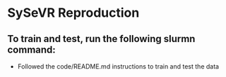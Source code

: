 # SySeVR Reproduction

## To train and test, run the following slurmn command:

- Followed the code/README.md instructions to train and test the data
